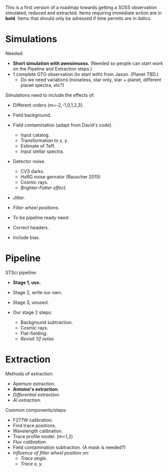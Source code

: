 This is a first version of a roadmap towards getting a SOSS observation simulated, reduced and extracted.
Items requiring immediate action are in **bold**.
Items that should only be adressed if time permits are in *italics*.

# Simulations

Needed:
- **Short simulation with awesimsoss.** (Needed so people can start work on the Pipeline and Extraction steps.)
- 1 complete GTO observation (to start with) from Jason. (Planet TBD.)
  - Do we need variations (noiseless, star only, star + planet, different planet spectra, etc?)

Simulations need to include the effects of:
- Different orders (m=-2,-1,0,1,2,3).
- Field background.
- Field contamination (adapt from David's code).
  - Input catalog.
  - Transformation to x, y.
  - Estimate of Teff.
  - Input stellar spectra.
- Detector noise.
  - CV3 darks.
  - HxRG noise genrator (Rauscher 2015)
  - Cosmic rays.
  - *Brighter-Fatter effect.* 
- *Jitter.*
- *Filter wheel positions.*

- To be pipeline ready need:
 - Correct headers.
 - Include bias.

# Pipeline

STSci pipeline:
- **Stage 1, use.**
- Stage 2, write our own.
- Stage 3, unused.

- Our stage 2 steps:
  - Background subtraction.
  - Cosmic rays.
  - Flat-fielding.
  - *Revisit 1/f noise.*

# Extraction

Methods of extraction:
- Aperture extraction.
- **Antoine's extraction.**
- *Differential extraction.*
- *AI extraction.*

Common components/steps:
- F277W calibration.
- Find trace positions.
- Wavelength calibration.
- Trace profile model. (m=1,2)
- *Flux calibration.*
- Field contamination subtraction. (A mask is needed?)
- *Influence of filter wheel position on:*
  - *Trace angle.*
  - *Trace x, y.*
 
